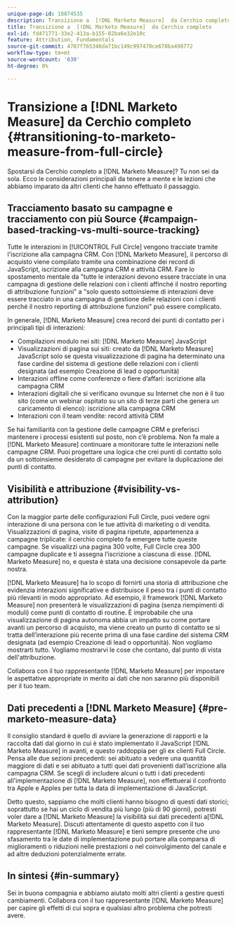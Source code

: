 ```yaml
---
unique-page-id: 18874535
description: Transizione a  [!DNL Marketo Measure]  da Cerchio completo - [!DNL Marketo Measure]
title: Transizione a  [!DNL Marketo Measure]  da Cerchio completo
exl-id: fd471771-33e2-413a-b155-02ba6e32e10c
feature: Attribution, Fundamentals
source-git-commit: 4787f765348da71bc149c997470ce678ba498772
workflow-type: tm+mt
source-wordcount: '630'
ht-degree: 0%

---
```


# Transizione a [!DNL Marketo Measure] da Cerchio completo {#transitioning-to-marketo-measure-from-full-circle}

Spostarsi da Cerchio completo a [!DNL Marketo Measure]? Tu non sei da sola. Ecco le considerazioni principali da tenere a mente e le lezioni che abbiamo imparato da altri clienti che hanno effettuato il passaggio.

## Tracciamento basato su campagne e tracciamento con più Source {#campaign-based-tracking-vs-multi-source-tracking}

Tutte le interazioni in [!UICONTROL Full Circle] vengono tracciate tramite l&#39;iscrizione alla campagna CRM. Con [!DNL Marketo Measure], il percorso di acquisto viene compilato tramite una combinazione dei record di JavaScript, iscrizione alla campagna CRM e attività CRM. Fare lo spostamento mentale da &quot;tutte le interazioni devono essere tracciate in una campagna di gestione delle relazioni con i clienti affinché il nostro reporting di attribuzione funzioni&quot; a &quot;solo questo sottoinsieme di interazioni deve essere tracciato in una campagna di gestione delle relazioni con i clienti perché il nostro reporting di attribuzione funzioni&quot; può essere complicato.

In generale, [!DNL Marketo Measure] crea record dei punti di contatto per i principali tipi di interazioni:

* Compilazioni modulo nei siti: [!DNL Marketo Measure] JavaScript
* Visualizzazioni di pagina sui siti: creato da [!DNL Marketo Measure] JavaScript solo se questa visualizzazione di pagina ha determinato una fase cardine del sistema di gestione delle relazioni con i clienti designata (ad esempio Creazione di lead o opportunità)
* Interazioni offline come conferenze o fiere d’affari: iscrizione alla campagna CRM
* Interazioni digitali che si verificano ovunque su Internet che non è il tuo sito (come un webinar ospitato su un sito di terze parti che genera un caricamento di elenco): iscrizione alla campagna CRM
* Interazioni con il team vendite: record attività CRM

Se hai familiarità con la gestione delle campagne CRM e preferisci mantenere i processi esistenti sul posto, non c’è problema. Non fa male a [!DNL Marketo Measure] continuare a monitorare tutte le interazioni nelle campagne CRM. Puoi progettare una logica che crei punti di contatto solo da un sottoinsieme desiderato di campagne per evitare la duplicazione dei punti di contatto.

## Visibilità e attribuzione {#visibility-vs-attribution}

Con la maggior parte delle configurazioni Full Circle, puoi vedere ogni interazione di una persona con le tue attività di marketing o di vendita. Visualizzazioni di pagina, visite di pagina ripetute, appartenenza a campagne triplicate: il cerchio completo fa emergere tutte queste campagne. Se visualizzi una pagina 300 volte, Full Circle crea 300 campagne duplicate e ti assegna l’iscrizione a ciascuna di esse. [!DNL Marketo Measure] no, e questa è stata una decisione consapevole da parte nostra.

[!DNL Marketo Measure] ha lo scopo di fornirti una storia di attribuzione che evidenzia interazioni significative e distribuisce il peso tra i punti di contatto più rilevanti in modo appropriato. Ad esempio, il framework [!DNL Marketo Measure] non presenterà le visualizzazioni di pagina (senza riempimenti di moduli) come punti di contatto di routine. È improbabile che una visualizzazione di pagina autonoma abbia un impatto su come portare avanti un percorso di acquisto, ma viene creato un punto di contatto se si tratta dell’interazione più recente prima di una fase cardine del sistema CRM designata (ad esempio Creazione di lead o opportunità). Non vogliamo mostrarti tutto. Vogliamo mostrarvi le cose che contano, dal punto di vista dell&#39;attribuzione.

Collabora con il tuo rappresentante [!DNL Marketo Measure] per impostare le aspettative appropriate in merito ai dati che non saranno più disponibili per il tuo team.

## Dati precedenti a [!DNL Marketo Measure] {#pre-marketo-measure-data}

Il consiglio standard è quello di avviare la generazione di rapporti e la raccolta dati dal giorno in cui è stato implementato il JavaScript [!DNL Marketo Measure] in avanti, e questo raddoppia per gli ex clienti Full Circle. Pensa alle due sezioni precedenti: sei abituato a vedere una quantità maggiore di dati e sei abituato a tutti quei dati provenienti dall’iscrizione alla campagna CRM. Se scegli di includere alcuni o tutti i dati precedenti all&#39;implementazione di [!DNL Marketo Measure], non effettuerai il confronto tra Apple e Apples per tutta la data di implementazione di JavaScript.

Detto questo, sappiamo che molti clienti hanno bisogno di questi dati storici; soprattutto se hai un ciclo di vendita più lungo (più di 90 giorni), potresti voler dare a [!DNL Marketo Measure] la visibilità sui dati precedenti a[!DNL Marketo Measure]. Discuti attentamente di questo aspetto con il tuo rappresentante [!DNL Marketo Measure] e tieni sempre presente che uno sfasamento tra le date di implementazione può portare alla comparsa di miglioramenti o riduzioni nelle prestazioni o nel coinvolgimento del canale e ad altre deduzioni potenzialmente errate.

## In sintesi {#in-summary}

Sei in buona compagnia e abbiamo aiutato molti altri clienti a gestire questi cambiamenti. Collabora con il tuo rappresentante [!DNL Marketo Measure] per capire gli effetti di cui sopra e qualsiasi altro problema che potresti avere.
